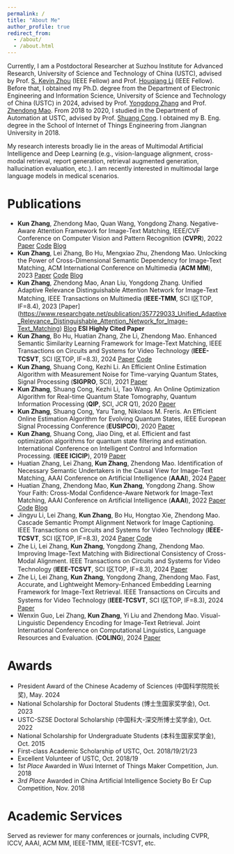 ```yaml
---
permalink: /
title: "About Me"
author_profile: true
redirect_from: 
  - /about/
  - /about.html
---
```


Currently, I am a Postdoctoral Researcher at Suzhou Institute for Advanced Research, University of Science and Technology of China (USTC), advised by Prof. [S. Kevin Zhou](https://scholar.google.com/citations?user=8eNm2GMAAAAJ&hl=en) (IEEE Fellow) and Prof. [Houqiang Li](https://scholar.google.com/citations?user=7sFMIKoAAAAJ&hl=zh-CN) (IEEE Fellow). Before that, I obtained my Ph.D. degree from the Department of Electronic Engineering and Information Science, University of Science and Technology of China (USTC) in 2024, advised by Prof. [Yongdong Zhang](https://scholar.google.com.hk/citations?user=hxGs4ukAAAAJ&hl=zh-CN) and Prof. [Zhendong Mao](https://scholar.google.com/citations?user=m-0P8sgAAAAJ&hl=zh-CN). From 2018 to 2020, I studied in the Department of Automation at USTC, advised by Prof. [Shuang Cong](https://scholar.google.com/citations?user=2oPsqNQAAAAJ&hl=zh-CN). I obtained my B. Eng. degree in the School of Internet of Things Engineering from Jiangnan University in 2018.


My research interests broadly lie in the areas of Multimodal Artificial Intelligence and Deep Learning (e.g., vision-language alignment, cross-modal retrieval, report generation, retrieval augmented generation, hallucination evaluation, etc.). I am recently interested in multimodal large language models in medical scenarios. 


Publications
======
- **Kun Zhang**, Zhendong Mao, Quan Wang, Yongdong Zhang. Negative-Aware Attention Framework for Image-Text Matching, IEEE/CVF Conference on Computer Vision and Pattern Recognition (**CVPR**), 2022 [Paper](https://www.researchgate.net/publication/360642414_Negative-Aware_Attention_Framework_for_Image-Text_Matching) [Code](https://github.com/CrossmodalGroup/NAAF) [Blog](https://www.cnblogs.com/lemonzhang/p/16456403.html)
- **Kun Zhang**, Lei Zhang, Bo Hu, Mengxiao Zhu, Zhendong Mao. Unlocking the Power of Cross-Dimensional Semantic Dependency for Image-Text Matching, ACM International Conference on Multimedia (**ACM MM**), 2023 [Paper](https://www.researchgate.net/publication/374556150_Unlocking_the_Power_of_Cross-Dimensional_Semantic_Dependency_for_Image-Text_Matching) [Code](https://github.com/CrossmodalGroup/X-Dim) [Blog](https://www.cnblogs.com/lemonzhang/p/18267991)
- **Kun Zhang**, Zhendong Mao, Anan Liu, Yongdong Zhang. Unified Adaptive Relevance Distinguishable Attention Network for Image-Text Matching, IEEE Transactions on Multimedia (**IEEE-TMM**, SCI I区TOP, IF=8.4), 2023 [Paper] (https://www.researchgate.net/publication/357729033_Unified_Adaptive_Relevance_Distinguishable_Attention_Network_for_Image-Text_Matching) [Blog](https://www.cnblogs.com/lemonzhang/p/16507873.html) **ESI Highly Cited Paper**
- **Kun Zhang**, Bo Hu, Huatian Zhang, Zhe Li, Zhendong Mao. Enhanced Semantic Similarity Learning Framework for Image-Text Matching, IEEE Transactions on Circuits and Systems for Video Technology (**IEEE-TCSVT**, SCI I区TOP, IF=8.3), 2024 [Paper](https://www.researchgate.net/publication/373318149_Enhanced_Semantic_Similarity_Learning_Framework_for_Image-Text_Matching) [Code](https://github.com/CrossmodalGroup/ESL)
- **Kun Zhang**, Shuang Cong, Kezhi Li. An Efficient Online Estimation Algorithm with Measurement Noise for Time-varying Quantum States, Signal Processing (**SIGPRO**, SCI), 2021 [Paper](https://www.researchgate.net/publication/347841742_An_efficient_online_estimation_algorithm_with_measurement_noise_for_time-varying_quantum_states) 
- **Kun Zhang**, Shuang Cong, Kezhi Li, Tao Wang. An Online Optimization Algorithm for Real-time Quantum State Tomography, Quantum Information Processing (**QIP**, SCI, JCR Q1), 2020 [Paper](https://www.researchgate.net/publication/345453021_An_online_optimization_algorithm_for_the_real-time_quantum_state_tomography) 
- **Kun Zhang**, Shuang Cong, Yaru Tang, Nikolaos M. Freris. An Efficient Online Estimation Algorithm for Evolving Quantum States, IEEE European Signal Processing Conference (**EUSIPCO**), 2020 [Paper](https://www.researchgate.net/publication/348657973_An_Efficient_Online_Estimation_Algorithm_for_Evolving_Quantum_States)
- **Kun Zhang**, Shuang Cong, Jiao Ding, et al. Efficient and fast optimization algorithms for quantum state filtering and estimation. International Conference on Intelligent Control and Information Processing. (**IEEE ICICIP**), 2019 [Paper](https://www.researchgate.net/publication/339555553_Efficient_and_Fast_Optimization_Algorithms_for_Quantum_State_Filtering_and_Estimation) 
- Huatian Zhang, Lei Zhang, **Kun Zhang**, Zhendong Mao. Identification of Necessary Semantic Undertakers in the Causal View for Image-Text Matching, AAAI Conference on Artificial Intelligence (**AAAI**), 2024 [Paper](https://www.researchgate.net/publication/379296811_Identification_of_Necessary_Semantic_Undertakers_in_the_Causal_View_for_Image-Text_Matching) 
- Huatian Zhang, Zhendong Mao, **Kun Zhang**, Yongdong Zhang. Show Your Faith: Cross-Modal Confidence-Aware Network for Image-Text Matching, AAAI Conference on Artificial Intelligence (**AAAI**), 2022 [Paper](https://www.researchgate.net/publication/359209345_Show_Your_Faith_Cross-Modal_Confidence-Aware_Network_for_Image-Text_Matching) [Code](https://github.com/CrossmodalGroup/CMCAN) [Blog](https://www.cnblogs.com/lemonzhang/p/16500876.html)
- Jingyu Li, Lei Zhang, **Kun Zhang**, Bo Hu, Hongtao Xie, Zhendong Mao. Cascade Semantic Prompt Alignment Network for Image Captioning. IEEE Transactions on Circuits and Systems for Video Technology (**IEEE-TCSVT**, SCI I区TOP, IF=8.3), 2024 [Paper](https://www.researchgate.net/publication/376563265_Cascade_Semantic_Prompt_Alignment_Network_for_Image_Captioning) [Code](https://github.com/CrossmodalGroup/CSA-Net) 
- Zhe Li, Lei Zhang, **Kun Zhang**, Yongdong Zhang, Zhendong Mao. Improving Image-Text Matching with Bidirectional Consistency of Cross-Modal Alignment. IEEE Transactions on Circuits and Systems for Video Technology (**IEEE-TCSVT**, SCI I区TOP, IF=8.3), 2024 [Paper](https://www.researchgate.net/publication/378515837_Improving_Image-Text_Matching_with_Bidirectional_Consistency_of_Cross-Modal_Alignment)
- Zhe Li, Lei Zhang, **Kun Zhang**, Yongdong Zhang, Zhendong Mao. Fast, Accurate, and Lightweight Memory-Enhanced Embedding Learning Framework for Image-Text Retrieval. IEEE Transactions on Circuits and Systems for Video Technology (**IEEE-TCSVT**, SCI I区TOP, IF=8.3), 2024 [Paper](https://www.researchgate.net/publication/377707778_Fast_Accurate_and_Lightweight_Memory-Enhanced_Embedding_Learning_Framework_for_Image-Text_Retrieval) 
- Wenxin Guo, Lei Zhang, **Kun Zhang**, Yi Liu and Zhendong Mao. Visual-Linguistic Dependency Encoding for Image-Text Retrieval. Joint International Conference on Computational Linguistics, Language Resources and Evaluation. (**COLING**), 2024 [Paper](https://aclanthology.org/2024.lrec-main.1511/) 


Awards
======
- President Award of the Chinese Academy of Sciences (中国科学院院长奖), May. 2024
- National Scholarship for Doctoral Students (博士生国家奖学金), Oct. 2023
- USTC-SZSE Doctoral Scholarship (中国科大-深交所博士奖学金), Oct. 2022
- National Scholarship for Undergraduate Students (本科生国家奖学金), Oct. 2015
- First-class Academic Scholarship of USTC, Oct. 2018/19/21/23
- Excellent Volunteer of USTC, Oct. 2018/19
- *1st Place* Awarded in Wuxi Internet of Things Maker Competition, Jun. 2018
- *3rd Place* Awarded in China Artificial Intelligence Society Bo Er Cup Competition, Nov. 2018


Academic Services
======
Served as reviewer for many conferences or journals, including CVPR, ICCV, AAAI, ACM MM, IEEE-TMM, IEEE-TCSVT, etc.
